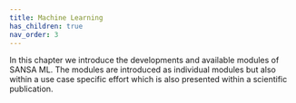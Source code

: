 ```yaml
---
title: Machine Learning
has_children: true
nav_order: 3
---
```

In this chapter we introduce the developments and available modules of SANSA ML. The modules are introduced as individual modules but also within a use case specific effort which is also presented within a scientific publication. 
